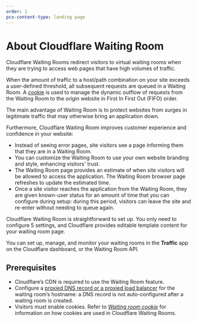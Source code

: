 ```yaml
---
order: 1
pcx-content-type: landing page
---
```


# About Cloudflare Waiting Room

Cloudflare Waiting Rooms redirect visitors to virtual waiting rooms when they are trying to access web pages that have high volumes of traffic.

When the amount of traffic to a host/path combination on your site exceeds a user-defined threshold, all subsequent requests are queued in a Waiting Room. A [cookie](/about/waiting-room-cookie) is used to manage the dynamic outflow of requests from the Waiting Room to the origin website in First In First Out (FIFO) order.

The main advantage of Waiting Room is to protect websites from surges in legitimate traffic that may otherwise bring an application down.

Furthermore, Cloudflare Waiting Room improves customer experience and confidence in your website:

* Instead of seeing error pages, site visitors see a page informing them that they are in a Waiting Room.
* You can customize the Waiting Room to use your own website branding and style, enhancing visitors' trust.
* The Waiting Room page provides an estimate of when site visitors will be allowed to access the application. The Waiting Room browser page refreshes to update the estimated time.
* Once a site visitor reaches the application from the Waiting Room, they are given known-user status for an amount of time that you can configure during setup: during this period, visitors can leave the site and re-enter without needing to queue again.

Cloudflare Waiting Room is straightforward to set up. You only need to configure 5 settings, and Cloudflare provides editable template content for your waiting room page.

You can set up, manage, and monitor your waiting rooms in the **Traffic** app on the Cloudflare dashboard, or the Waiting Room API.

## Prerequisites

* Cloudflare’s CDN is required to use the Waiting Room feature.
* Configure a [proxied DNS record or a proxied load balancer](https://developers.cloudflare.com/load-balancing/understand-basics/proxy-modes/) for the waiting room’s hostname: a DNS record is not auto-configured after a waiting room is created.
* Visitors must enable cookies. Refer to [_Waiting room cookie_](/about/waiting-room-cookie) for information on how cookies are used in Cloudflare Waiting Rooms.
